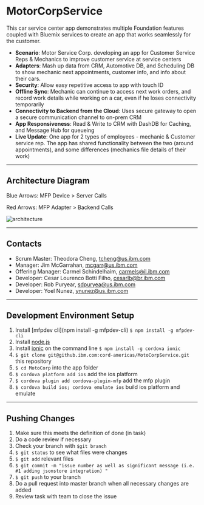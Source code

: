 # MotorCorpService

This car service center app demonstrates multiple Foundation features coupled with Bluemix services to create an app that works seamlessly for the customer.

- **Scenario**: Motor Service Corp. developing an app for Customer Service Reps & Mechanics to improve customer service at service centers
- **Adapters**: Mash up data from CRM, Automotive DB, and Scheduling DB to show mechanic next appointments, customer info, and info about their cars.
- **Security**: Allow easy repetitive access to app with touch ID
- **Offline Sync**: Mechanic can continue to access next work orders, and record work details while working on a car, even if he loses connectivity temporarily
- **Connectivity to Backend from the Cloud**: Uses secure gateway to open a secure communication channel to on-prem CRM
- **App Responsiveness**: Read & Write to CRM with DashDB for Caching, and Message Hub for queueing
- **Live Update**:
One app for 2 types of employees - mechanic & Customer service rep. The app has shared functionality between the two (around appointments), and some differences (mechanics file details of their work)

--------------------------------

## Architecture Diagram

Blue Arrows: MFP Device > Server Calls

Red Arrows: MFP Adapter > Backend Calls

![architecture](https://github.ibm.com/cord-americas/MotoCorpService/blob/pictures/architecture.png)

--------------------------------

## Contacts

* Scrum Master: Theodora Cheng, tcheng@us.ibm.com
* Manager: Jim McGarrahan, mcgarr@us.ibm.com
* Offering Manager: Carmel Schindelhaim, carmels@il.ibm.com
* Developer: Cesar Lourenco Botti Filho, cesarlb@br.ibm.com
* Developer: Rob Puryear, sdpuryea@us.ibm.com
* Developer: Yoel Nunez, ynunez@us.ibm.com

--------------------------------

## Development Environment Setup

1. Install [mfpdev cli](npm install -g mfpdev-cli) `$ npm install -g mfpdev-cli`
2. Install [node.js](https://nodejs.org/en/)
2. Install [ionic](http://ionicframework.com/getting-started/) on the command line `$ npm install -g cordova ionic`
3. `$ git clone git@github.ibm.com:cord-americas/MotoCorpService.git` this repository
4. `$ cd MotoCorp` into the app folder
5. `$ cordova platform add ios` add the ios platform
6. `$ cordova plugin add cordova-plugin-mfp` add the mfp plugin
7. `$ cordova build ios; cordova emulate ios` build ios platform and emulate

--------------------------------

## Pushing Changes

1.  Make sure this meets the definition of done (in task)
2.  Do a code review if necessary
3.  Check your branch with `$git branch`
3. `$ git status` to see what files were changes
4. `$ git add` relevant files
4. `$ git commit -m "issue number as well as significant message (i.e. #1 adding jsonstore integration) "`
5. `$ git push` to your branch
6.  Do a pull request into master branch when all necessary changes are added
7.  Review task with team to close the issue
